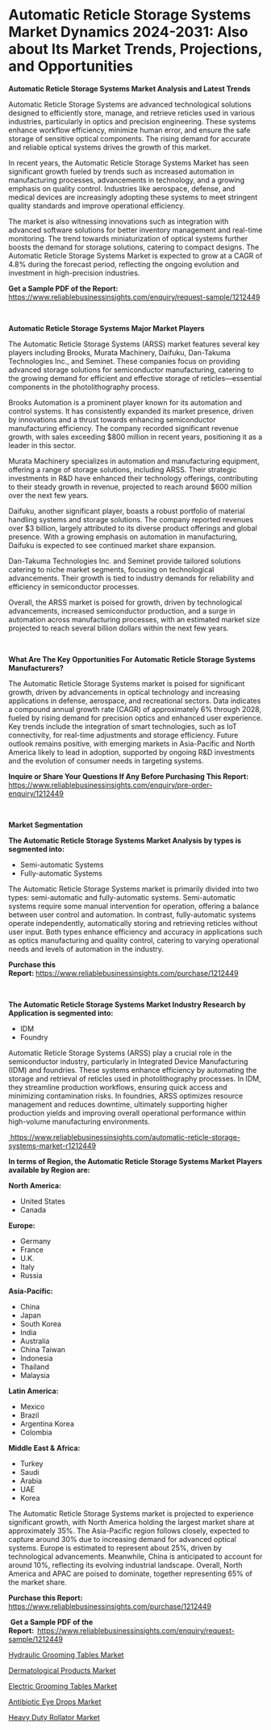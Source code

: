 <p><h1>Automatic Reticle Storage Systems Market Dynamics 2024-2031: Also about Its Market Trends, Projections, and Opportunities</h1></p><p><strong>Automatic Reticle Storage Systems Market Analysis and Latest Trends</strong></p>
<p><p>Automatic Reticle Storage Systems are advanced technological solutions designed to efficiently store, manage, and retrieve reticles used in various industries, particularly in optics and precision engineering. These systems enhance workflow efficiency, minimize human error, and ensure the safe storage of sensitive optical components. The rising demand for accurate and reliable optical systems drives the growth of this market.</p><p>In recent years, the Automatic Reticle Storage Systems Market has seen significant growth fueled by trends such as increased automation in manufacturing processes, advancements in technology, and a growing emphasis on quality control. Industries like aerospace, defense, and medical devices are increasingly adopting these systems to meet stringent quality standards and improve operational efficiency. </p><p>The market is also witnessing innovations such as integration with advanced software solutions for better inventory management and real-time monitoring. The trend towards miniaturization of optical systems further boosts the demand for storage solutions, catering to compact designs. The Automatic Reticle Storage Systems Market is expected to grow at a CAGR of 4.8% during the forecast period, reflecting the ongoing evolution and investment in high-precision industries.</p></p>
<p><strong>Get a Sample PDF of the Report:&nbsp;</strong> <a href="https://www.reliablebusinessinsights.com/enquiry/request-sample/1212449?utm_campaign=1113&utm_medium=2&utm_source=Github&utm_content=ia&utm_term=17122024&utm_id=automatic-reticle-storage-systems">https://www.reliablebusinessinsights.com/enquiry/request-sample/1212449</a></p>
<p>&nbsp;</p>
<p><strong>Automatic Reticle Storage Systems Major Market Players</strong></p>
<p><p>The Automatic Reticle Storage Systems (ARSS) market features several key players including Brooks, Murata Machinery, Daifuku, Dan-Takuma Technologies Inc., and Seminet. These companies focus on providing advanced storage solutions for semiconductor manufacturing, catering to the growing demand for efficient and effective storage of reticles—essential components in the photolithography process.</p><p>Brooks Automation is a prominent player known for its automation and control systems. It has consistently expanded its market presence, driven by innovations and a thrust towards enhancing semiconductor manufacturing efficiency. The company recorded significant revenue growth, with sales exceeding $800 million in recent years, positioning it as a leader in this sector.</p><p>Murata Machinery specializes in automation and manufacturing equipment, offering a range of storage solutions, including ARSS. Their strategic investments in R&D have enhanced their technology offerings, contributing to their steady growth in revenue, projected to reach around $600 million over the next few years.</p><p>Daifuku, another significant player, boasts a robust portfolio of material handling systems and storage solutions. The company reported revenues over $3 billion, largely attributed to its diverse product offerings and global presence. With a growing emphasis on automation in manufacturing, Daifuku is expected to see continued market share expansion.</p><p>Dan-Takuma Technologies Inc. and Seminet provide tailored solutions catering to niche market segments, focusing on technological advancements. Their growth is tied to industry demands for reliability and efficiency in semiconductor processes.</p><p>Overall, the ARSS market is poised for growth, driven by technological advancements, increased semiconductor production, and a surge in automation across manufacturing processes, with an estimated market size projected to reach several billion dollars within the next few years.</p></p>
<p>&nbsp;</p>
<p><strong>What Are The Key Opportunities For Automatic Reticle Storage Systems Manufacturers?</strong></p>
<p><p>The Automatic Reticle Storage Systems market is poised for significant growth, driven by advancements in optical technology and increasing applications in defense, aerospace, and recreational sectors. Data indicates a compound annual growth rate (CAGR) of approximately 6% through 2028, fueled by rising demand for precision optics and enhanced user experience. Key trends include the integration of smart technologies, such as IoT connectivity, for real-time adjustments and storage efficiency. Future outlook remains positive, with emerging markets in Asia-Pacific and North America likely to lead in adoption, supported by ongoing R&D investments and the evolution of consumer needs in targeting systems.</p></p>
<p><strong>Inquire or Share Your Questions If Any Before Purchasing This Report:</strong> <a href="https://www.reliablebusinessinsights.com/enquiry/pre-order-enquiry/1212449?utm_campaign=1113&utm_medium=2&utm_source=Github&utm_content=ia&utm_term=17122024&utm_id=automatic-reticle-storage-systems">https://www.reliablebusinessinsights.com/enquiry/pre-order-enquiry/1212449</a></p>
<p>&nbsp;</p>
<p><strong>Market Segmentation</strong></p>
<p><strong>The Automatic Reticle Storage Systems Market Analysis by types is segmented into:</strong></p>
<p><ul><li>Semi-automatic Systems</li><li>Fully-automatic Systems</li></ul></p>
<p><p>The Automatic Reticle Storage Systems market is primarily divided into two types: semi-automatic and fully-automatic systems. Semi-automatic systems require some manual intervention for operation, offering a balance between user control and automation. In contrast, fully-automatic systems operate independently, automatically storing and retrieving reticles without user input. Both types enhance efficiency and accuracy in applications such as optics manufacturing and quality control, catering to varying operational needs and levels of automation in the industry.</p></p>
<p><strong>Purchase this Report:&nbsp;</strong><a href="https://www.reliablebusinessinsights.com/purchase/1212449?utm_campaign=1113&utm_medium=2&utm_source=Github&utm_content=ia&utm_term=17122024&utm_id=automatic-reticle-storage-systems">https://www.reliablebusinessinsights.com/purchase/1212449</a></p>
<p>&nbsp;</p>
<p><strong>The Automatic Reticle Storage Systems Market Industry Research by Application is segmented into:</strong></p>
<p><ul><li>IDM</li><li>Foundry</li></ul></p>
<p><p>Automatic Reticle Storage Systems (ARSS) play a crucial role in the semiconductor industry, particularly in Integrated Device Manufacturing (IDM) and foundries. These systems enhance efficiency by automating the storage and retrieval of reticles used in photolithography processes. In IDM, they streamline production workflows, ensuring quick access and minimizing contamination risks. In foundries, ARSS optimizes resource management and reduces downtime, ultimately supporting higher production yields and improving overall operational performance within high-volume manufacturing environments.</p></p>
<p><a href="https://www.reliablebusinessinsights.com/automatic-reticle-storage-systems-market-r1212449?utm_campaign=1113&utm_medium=2&utm_source=Github&utm_content=ia&utm_term=17122024&utm_id=automatic-reticle-storage-systems">&nbsp;https://www.reliablebusinessinsights.com/automatic-reticle-storage-systems-market-r1212449</a></p>
<p><strong>In terms of Region, the Automatic Reticle Storage Systems Market Players available by Region are:</strong></p>
<p>
    <p> <strong> North America: </strong>
        <ul>
            <li>United States</li>
            <li>Canada</li>
        </ul>
        </p> 
    <p> <strong> Europe: </strong>
        <ul>
            <li>Germany</li>
            <li>France</li>
            <li>U.K.</li>
            <li>Italy</li>
            <li>Russia</li>
        </ul>
        </p> 
    <p> <strong> Asia-Pacific: </strong>
        <ul>
            <li>China</li>
            <li>Japan</li>
            <li>South Korea</li>
            <li>India</li>
            <li>Australia</li>
            <li>China Taiwan</li>
            <li>Indonesia</li>
            <li>Thailand</li>
            <li>Malaysia</li>
        </ul>
        </p> 
    <p> <strong> Latin America: </strong>
        <ul>
            <li>Mexico</li>
            <li>Brazil</li>
            <li>Argentina Korea</li>
            <li>Colombia</li>
        </ul>
        </p> 
    <p> <strong> Middle East & Africa: </strong>
        <ul>
            <li>Turkey</li>
            <li>Saudi</li>
            <li>Arabia</li>
            <li>UAE</li>
            <li>Korea</li>
        </ul>
    </p>
    </p>
<p><p>The Automatic Reticle Storage Systems market is projected to experience significant growth, with North America holding the largest market share at approximately 35%. The Asia-Pacific region follows closely, expected to capture around 30% due to increasing demand for advanced optical systems. Europe is estimated to represent about 25%, driven by technological advancements. Meanwhile, China is anticipated to account for around 10%, reflecting its evolving industrial landscape. Overall, North America and APAC are poised to dominate, together representing 65% of the market share.</p></p>
<p><strong>Purchase this Report: </strong><a href="https://www.reliablebusinessinsights.com/purchase/1212449?utm_campaign=1113&utm_medium=2&utm_source=Github&utm_content=ia&utm_term=17122024&utm_id=automatic-reticle-storage-systems">https://www.reliablebusinessinsights.com/purchase/1212449</a></p>
<p>&nbsp;<strong>Get a Sample PDF of the Report:&nbsp;&nbsp;</strong><a href="https://www.reliablebusinessinsights.com/enquiry/request-sample/1212449?utm_campaign=1113&utm_medium=2&utm_source=Github&utm_content=ia&utm_term=17122024&utm_id=automatic-reticle-storage-systems">https://www.reliablebusinessinsights.com/enquiry/request-sample/1212449</a></p>
<p><strong></strong></p>
<p><p><a href="https://www.linkedin.com/pulse/global-hydraulic-grooming-tables-market-forecast-2024-2031-8608f?utm_campaign=1113&utm_medium=2&utm_source=Github&utm_content=ia&utm_term=17122024&utm_id=automatic-reticle-storage-systems">Hydraulic Grooming Tables Market</a></p><p><a href="https://www.linkedin.com/pulse/why-dermatological-products-market-rise-exploring-122-cagr-key-chmdf?utm_campaign=1113&utm_medium=2&utm_source=Github&utm_content=ia&utm_term=17122024&utm_id=automatic-reticle-storage-systems">Dermatological Products Market</a></p><p><a href="https://www.linkedin.com/pulse/electric-grooming-tables-market-trends-analysis-2024-2031-size-3n1cf?utm_campaign=1113&utm_medium=2&utm_source=Github&utm_content=ia&utm_term=17122024&utm_id=automatic-reticle-storage-systems">Electric Grooming Tables Market</a></p><p><a href="https://github.com/seanmcma708/Market-Research-Report-List-1/blob/main/antibiotic-eye-drops-market.md?utm_campaign=1113&utm_medium=2&utm_source=Github&utm_content=ia&utm_term=17122024&utm_id=automatic-reticle-storage-systems">Antibiotic Eye Drops Market</a></p><p><a href="https://www.linkedin.com/pulse/identifying-growth-drivers-comprehensive-analysis-heavy-duty-pgt7f?utm_campaign=1113&utm_medium=2&utm_source=Github&utm_content=ia&utm_term=17122024&utm_id=automatic-reticle-storage-systems">Heavy Duty Rollator Market</a></p></p>